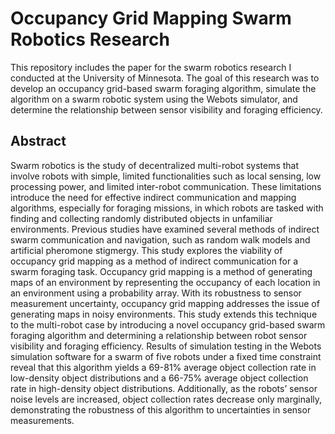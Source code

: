 # Occupancy Grid Mapping Swarm Robotics Research
This repository includes the paper for the swarm robotics research I conducted at the University of Minnesota. The goal of this research was to develop an occupancy grid-based swarm foraging algorithm, simulate the algorithm on a swarm robotic system using the Webots simulator, and determine the relationship between sensor visibility and foraging efficiency.
## Abstract
Swarm robotics is the study of decentralized multi-robot systems that involve robots with simple, limited functionalities such as local sensing, low processing power, and limited inter-robot communication. These limitations introduce the need for effective indirect communication and mapping algorithms, especially for foraging missions, in which robots are tasked with finding and collecting randomly distributed objects in unfamiliar environments. Previous studies have examined several methods of indirect swarm communication and navigation, such as random walk models and artificial pheromone stigmergy. This study explores the viability of occupancy grid mapping as a method of indirect communication for a swarm foraging task. Occupancy grid mapping is a method of generating maps of an environment by representing the occupancy of each location in an environment using a probability array. With its robustness to sensor measurement uncertainty, occupancy grid mapping addresses the issue of generating maps in noisy environments. This study extends this technique to the multi-robot case by introducing a novel occupancy grid-based swarm foraging algorithm and determining a relationship between robot sensor visibility and foraging efficiency. Results of simulation testing in the Webots simulation software for a swarm of five robots under a fixed time constraint reveal that this algorithm yields a 69-81% average object collection rate in low-density object distributions and a 66-75% average object collection rate in high-density object distributions. Additionally, as the robots’ sensor noise levels are increased, object collection rates decrease only marginally, demonstrating the robustness of this algorithm to uncertainties in sensor measurements.
